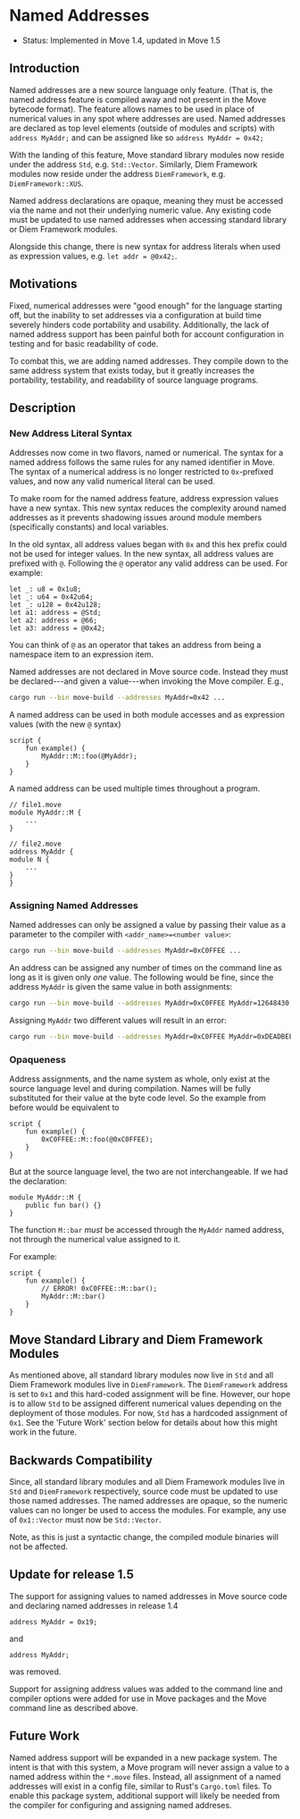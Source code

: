 # Named Addresses

- Status: Implemented in Move 1.4, updated in Move 1.5

## Introduction

Named addresses are a new source language only feature. (That is, the named address feature is
compiled away and not present in the Move bytecode format). The feature allows names to be used in
place of numerical values in any spot where addresses are used. Named addresses are declared as top
level elements (outside of modules and scripts) with `address MyAddr;` and can be assigned like so
`address MyAddr = 0x42;`

With the landing of this feature, Move standard library modules now reside under the address `Std`,
e.g. `Std::Vector`. Similarly, Diem Framework modules now reside under the address `DiemFramework`,
e.g. `DiemFramework::XUS`.

Named address declarations are opaque, meaning they must be accessed via the name and not their
underlying numeric value. Any existing code must be updated to use named addresses when accessing
standard library or Diem Framework modules.

Alongside this change, there is new syntax for address literals when used as expression values, e.g.
`let addr = @0x42;`.

## Motivations

Fixed, numerical addresses were "good enough" for the language starting off, but the inability to
set addresses via a configuration at build time severely hinders code portability and usability.
Additionally, the lack of named address support has been painful both for account configuration in
testing and for basic readability of code.

To combat this, we are adding named addresses. They compile down to the same address system that
exists today, but it greatly increases the portability, testability, and readability of source
language programs.

## Description

### New Address Literal Syntax

Addresses now come in two flavors, named or numerical. The syntax for a named address follows the
same rules for any named identifier in Move. The syntax of a numerical address is no longer
restricted to `0x`-prefixed values, and now any valid numerical literal can be used.

To make room for the named address feature, address expression values have a new syntax. This new
syntax reduces the complexity around named addresses as it prevents shadowing issues around module
members (specifically constants) and local variables.

In the old syntax, all address values began with `0x` and this hex prefix could not be used for
integer values. In the new syntax, all address values are prefixed with `@`. Following the `@`
operator any valid address can be used. For example:

```move
let _: u8 = 0x1u8;
let _: u64 = 0x42u64;
let _: u128 = 0x42u128;
let a1: address = @Std;
let a2: address = @66;
let a3: address = @0x42;
```

You can think of `@` as an operator that takes an address from being a namespace item to an
expression item.

Named addresses are not declared in Move source code. Instead they
must be declared---and given a value---when invoking the Move compiler. E.g.,

```bash
cargo run --bin move-build --addresses MyAddr=0x42 ...
```

A named address can be used in both module accesses and as expression values (with the new
`@` syntax)

```move
script {
    fun example() {
        MyAddr::M::foo(@MyAddr);
    }
}
```

A named address can be used multiple times throughout a program.

```move
// file1.move
module MyAddr::M {
    ...
}
```

```move
// file2.move
address MyAddr {
module N {
    ...
}
}
```

### Assigning Named Addresses

Named addresses can only be assigned a value by passing their value as a parameter to the compiler with `<addr_name>=<number value>`:

```bash
cargo run --bin move-build --addresses MyAddr=0xC0FFEE ...
```

An address can be assigned any number of times on the command line as long as it is given only _one_ value.
The following would be fine, since the address `MyAddr` is given the same value in both assignments:

```bash
cargo run --bin move-build --addresses MyAddr=0xC0FFEE MyAddr=12648430 ... # decimal representation of 0xC0FFEE
```

Assigning `MyAddr` two different values will result in an error:

```bash
cargo run --bin move-build --addresses MyAddr=0xC0FFEE MyAddr=0xDEADBEEF... # ERROR!
```

### Opaqueness

Address assignments, and the name system as whole, only exist at the source
language level and during compilation. Names will be fully substituted for
their value at the byte code level. So the example from before would be
equivalent to

```move
script {
    fun example() {
        0xC0FFEE::M::foo(@0xC0FFEE);
    }
}
```

But at the source language level, the two are not interchangeable. If we had the declaration:

```move
module MyAddr::M {
    public fun bar() {}
}
```

The function `M::bar` _must_ be accessed through the `MyAddr` named address, not through the
numerical value assigned to it.

For example:

```move
script {
    fun example() {
        // ERROR! 0xC0FFEE::M::bar();
        MyAddr::M::bar()
    }
}
```

## Move Standard Library and Diem Framework Modules

As mentioned above, all standard library modules now live in `Std` and all Diem Framework modules
live in `DiemFramework`. The `DiemFramework` address is set to `0x1` and this hard-coded assignment
will be fine. However, our hope is to allow `Std` to be assigned different numerical values
depending on the deployment of those modules. For now, `Std` has a hardcoded assignment of `0x1`.
See the 'Future Work' section below for details about how this might work in the future.

## Backwards Compatibility

Since, all standard library modules and all Diem Framework modules live in `Std` and `DiemFramework`
respectively, source code must be updated to use those named addresses. The named addresses are
opaque, so the numeric values can no longer be used to access the modules. For example, any use of
`0x1::Vector` must now be `Std::Vector`.

Note, as this is just a syntactic change, the compiled module binaries will not be affected.

## Update for release 1.5

The support for assigning values to named addresses in Move source code and declaring named addresses in release 1.4

```move
address MyAddr = 0x19;
```

and

```move
address MyAddr;
```

was removed.

Support for assigning address values was added to the command line and compiler
options were added for use in Move packages and the Move command line as described above.


## Future Work

Named address support will be expanded in a new package system. The intent is that with this system,
a Move program will never assign a value to a named address within the `*.move` files. Instead, all
assignment of a named addresses will exist in a config file, similar to Rust's `Cargo.toml` files.
To enable this package system, additional support will likely be needed from the compiler for
configuring and assigning named addreses.
